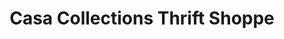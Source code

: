 ---
title: "Casa Collections Thrift Shoppe"
url: /saint-petersburg/casa-collections-thrift-shoppe/
shop: charity
---